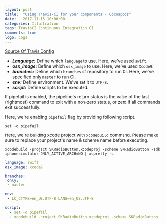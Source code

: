 ```yaml
---
layout: post
title:  "Using Travis-CI for your components - Cocoapods"
date:   2017-11-15 10:00:00
categories: Illustration
tags: TravisCI Continuous Integration CI
comments: true
logo: cogs
---
```


[Source Of Travis Config](https://github.com/sag333ar/SKRadioButton/blob/master/.travis.yml)

* ***Language:*** Define which `language` to use. Here, we've used `swift`.
* ***osx_image:*** Define which `osx_image` to use. Here, we've used `Xcode9`.
* ***branches:*** Define which `branches` of repository to run CI. Here, we've specified only `master` to run CI.
* ***env:*** Define environment. We've set it to `UTF-8`.
* ***script:*** Define scripts to be executed.

If  pipefail  is  enabled,  the  pipeline's return status is the value of the last (rightmost) command to exit with a non-zero status, or zero if all commands exit successfully.

Here, we're enabling `pipefail` flag by providing following script.

```
set -o pipefail
```

Here, we're building xcode project with `xcodebuild` command.
Please make sure to replace your project's name & scheme name before executing.

```
xcodebuild -project SKRadioButton.xcodeproj -scheme SKRadioButton -sdk iphonesimulator ONLY_ACTIVE_ARCH=NO | xcpretty -c
```


```yml
language: swift
osx_image: xcode9

branches:
 only:
 - master

env:
 - LC_CTYPE=en_US.UTF-8 LANG=en_US.UTF-8

script:
  - set -o pipefail
  - xcodebuild -project SKRadioButton.xcodeproj -scheme SKRadioButton -sdk iphonesimulator ONLY_ACTIVE_ARCH=NO | xcpretty -c
```
